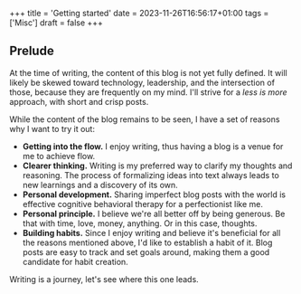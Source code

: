 +++
title = 'Getting started'
date = 2023-11-26T16:56:17+01:00
tags = ['Misc']
draft = false
+++

## Prelude

At the time of writing, the content of this blog is not yet fully defined. It will likely be skewed toward technology, leadership, and the intersection of those, because they are frequently on my mind. I'll strive for a _less is more_ approach, with short and crisp posts.

While the content of the blog remains to be seen, I have a set of reasons why I want to try it out:

- **Getting into the flow.** I enjoy writing, thus having a blog is a venue for me to achieve flow.
- **Clearer thinking.** Writing is my preferred way to clarify my thoughts and reasoning. The process of formalizing ideas into text always leads to new learnings and a discovery of its own.
- **Personal development.** Sharing imperfect blog posts with the world is effective cognitive behavioral therapy for a perfectionist like me.
- **Personal principle.** I believe we're all better off by being generous. Be that with time, love, money, anything. Or in this case, thoughts.
- **Building habits.** Since I enjoy writing and believe it's beneficial for all the reasons mentioned above, I'd like to establish a habit of it. Blog posts are easy to track and set goals around, making them a good candidate for habit creation.

Writing is a journey, let's see where this one leads.
